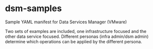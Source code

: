 # dsm-samples
Sample YAML manifest for Data Services Manager (VMware)

Two sets of examples are included, one infrastructure focused and the other data service focused.
Different personas (infra admin/dsm admin) determine which operations can be applied by the different persona.
